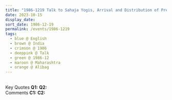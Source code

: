 ```yaml
---
title: "1986-1219 Talk to Sahaja Yogis, Arrival and Distribution of Presents, Alibag (100 kms S of Mumbai), Maharashtra, India"
date: 2023-10-15
display_date: 
sort_date: 1986-12-19
permalink: /events/1986-1219
tags:
  - blue @ English
  - brown @ India
  - crimson @ 1986
  - deeppink @ Talk
  - green @ 1986-12
  - maroon @ Maharashtra
  - orange @ Alibag
---
```


<br>

<wave-list>
  <list-title color="DarkSeaGreen" width="55">Key Quotes</list-title>
  <list-item color="BlanchedAlmond" width="280"><b>Q1:</b> <i></i></list-item>
  <list-item color="Lavender" width="280"><b>Q2:</b> <i></i></list-item>
</wave-list>

<br>

<wave-list>
  <list-title color="DarkSeaGreen" width="55">Comments</list-title>
  <list-item color="BlanchedAlmond" width="280"><b>C1:</b> <i></i></list-item>
  <list-item color="Lavender" width="280"><b>C2:</b> <i></i></list-item>
</wave-list>